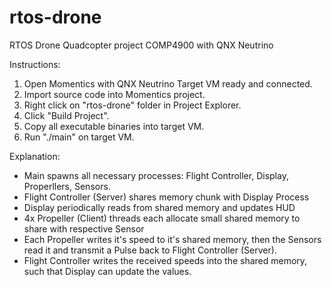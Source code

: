 # rtos-drone
RTOS Drone Quadcopter project COMP4900 with QNX Neutrino

Instructions:
1. Open Momentics with QNX Neutrino Target VM ready and connected.
2. Import source code into Momentics project.
3. Right click on "rtos-drone" folder in Project Explorer.
4. Click "Build Project".
5. Copy all executable binaries into target VM.
6. Run "./main" on target VM.

Explanation:

- Main spawns all necessary processes: Flight Controller, Display, Properllers, Sensors.
- Flight Controller (Server) shares memory chunk with Display Process
- Display periodically reads from shared memory and updates HUD
- 4x Propeller (Client) threads each allocate small shared memory to share with respective Sensor
- Each Propeller writes it's speed to it's shared memory, then the Sensors read it and transmit a Pulse back to Flight Controller (Server).
- Flight Controller writes the received speeds into the shared memory, such that Display can update the values.
